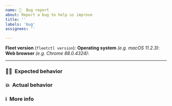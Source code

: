 ```yaml
---
name: 🦟  Bug report
about: Report a bug to help us improve
title: ''
labels: 'bug'
assignees: ''

---
```


**Fleet version** (`fleetctl version`): 
**Operating system** _(e.g. macOS 11.2.3)_: 
**Web browser** _(e.g. Chrome 88.0.4324)_: 
<hr/>

### 🧑‍💻  Expected behavior
<!-- What did you do?  What did you expect to see? -->

### 💥  Actual behavior
<!-- What did you see instead? -->

### ℹ️  More info
<!-- Any ideas?  -->

<!-- If this is a performance issue: Please [follow these steps](https://github.com/fleetdm/fleet/blob/master/docs/1-Using-Fleet/5-Monitoring-Fleet.md#debugging-performance-issues) to generate and attach a debug archive. -->
